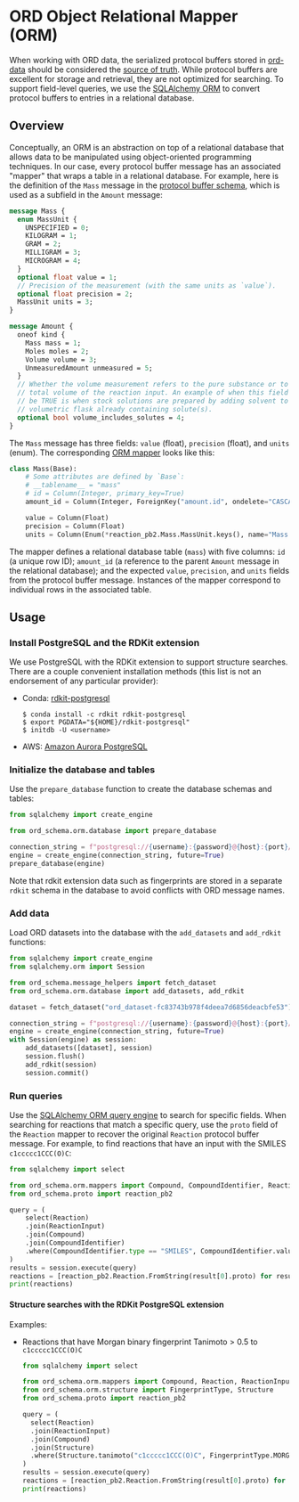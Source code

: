 # ORD Object Relational Mapper (ORM)

When working with ORD data, the serialized protocol buffers stored
in [ord-data](https://github.com/open-reaction-database/ord-data) should be considered
the [source of truth](https://en.wikipedia.org/wiki/Single_source_of_truth). While protocol buffers are excellent for
storage and retrieval, they are not optimized for searching. To support field-level queries, we use the 
[SQLAlchemy ORM](https://docs.sqlalchemy.org/en/14/orm/quickstart.html) to convert protocol buffers to entries in a 
relational database.

## Overview

Conceptually, an ORM is an abstraction on top of a relational database that allows data to be manipulated using
object-oriented programming techniques. In our case, every protocol buffer message has an associated "mapper" that wraps
a table in a relational database. For example, here is the definition of the `Mass` message in the [protocol buffer
schema](https://github.com/open-reaction-database/ord-schema/blob/main/ord_schema/proto/reaction.proto), which is 
used as a subfield in the `Amount` message:

```protobuf
message Mass {
  enum MassUnit {
    UNSPECIFIED = 0;
    KILOGRAM = 1;
    GRAM = 2;
    MILLIGRAM = 3;
    MICROGRAM = 4;
  }
  optional float value = 1;
  // Precision of the measurement (with the same units as `value`).
  optional float precision = 2;
  MassUnit units = 3;
}

message Amount {
  oneof kind {
    Mass mass = 1;
    Moles moles = 2;
    Volume volume = 3;
    UnmeasuredAmount unmeasured = 5;
  }
  // Whether the volume measurement refers to the pure substance or to the
  // total volume of the reaction input. An example of when this field should
  // be TRUE is when stock solutions are prepared by adding solvent to a
  // volumetric flask already containing solute(s).
  optional bool volume_includes_solutes = 4;
}
```

The `Mass` message has three fields: `value` (float), `precision` (float), and `units` (enum). The corresponding [ORM
mapper](https://github.com/open-reaction-database/ord-schema/blob/main/ord_schema/orm/mappers.py) looks like this:

```python
class Mass(Base):
    # Some attributes are defined by `Base`:
    # __tablename__ = "mass"
    # id = Column(Integer, primary_key=True)
    amount_id = Column(Integer, ForeignKey("amount.id", ondelete="CASCADE"), nullable=False, unique=True)

    value = Column(Float)
    precision = Column(Float)
    units = Column(Enum(*reaction_pb2.Mass.MassUnit.keys(), name="Mass.MassUnit"))
```

The mapper defines a relational database table (`mass`) with five columns: `id` (a unique row ID); `amount_id`
(a reference to the parent `Amount` message in the relational database); and the expected `value`, `precision`, and
`units` fields from the protocol buffer message. Instances of the mapper correspond to individual rows in the associated
table.

## Usage

### Install PostgreSQL and the RDKit extension

We use PostgreSQL with the RDKit extension to support structure searches. There are a couple convenient installation
methods (this list is not an endorsement of any particular provider):

* Conda: [rdkit-postgresql](https://www.rdkit.org/docs/Install.html#installing-and-using-postgresql-and-the-rdkit-postgresql-cartridge-from-a-conda-environment)
  
  ```shell
  $ conda install -c rdkit rdkit-postgresql
  $ export PGDATA="${HOME}/rdkit-postgresql"
  $ initdb -U <username>
  ```

* AWS: [Amazon Aurora PostgreSQL](https://aws.amazon.com/about-aws/whats-new/2020/09/amazon-aurora-postgresql-supports-rdkit-extension/)

### Initialize the database and tables

Use the `prepare_database` function to create the database schemas and tables:

```python
from sqlalchemy import create_engine

from ord_schema.orm.database import prepare_database

connection_string = f"postgresql://{username}:{password}@{host}:{port}/{database}"
engine = create_engine(connection_string, future=True)
prepare_database(engine)
```

Note that rdkit extension data such as fingerprints are stored in a separate `rdkit` schema in the database to avoid
conflicts with ORD message names.

### Add data

Load ORD datasets into the database with the `add_datasets` and `add_rdkit` functions:

```python
from sqlalchemy import create_engine
from sqlalchemy.orm import Session

from ord_schema.message_helpers import fetch_dataset
from ord_schema.orm.database import add_datasets, add_rdkit

dataset = fetch_dataset("ord_dataset-fc83743b978f4deea7d6856deacbfe53")

connection_string = f"postgresql://{username}:{password}@{host}:{port}/{database}"
engine = create_engine(connection_string, future=True)
with Session(engine) as session:
    add_datasets([dataset], session)
    session.flush()
    add_rdkit(session)
    session.commit()
```

### Run queries

Use the [SQLAlchemy ORM query engine](https://docs.sqlalchemy.org/en/14/orm/quickstart.html#simple-select) to search for
specific fields. When searching for reactions that match a specific query, use the `proto` field of the `Reaction` 
mapper to recover the original `Reaction` protocol buffer message. For example, to find reactions that have an input
with the SMILES `c1ccccc1CCC(O)C`:

  ```python
  from sqlalchemy import select
  
  from ord_schema.orm.mappers import Compound, CompoundIdentifier, Reaction, ReactionInput
  from ord_schema.proto import reaction_pb2
  
  query = (
      select(Reaction)
      .join(ReactionInput)
      .join(Compound)
      .join(CompoundIdentifier)
      .where(CompoundIdentifier.type == "SMILES", CompoundIdentifier.value == "c1ccccc1CCC(O)C")
  )
  results = session.execute(query)
  reactions = [reaction_pb2.Reaction.FromString(result[0].proto) for result in results]
  print(reactions)
  ```

#### Structure searches with the RDKit PostgreSQL extension

Examples:

* Reactions that have Morgan binary fingerprint Tanimoto > 0.5 to `c1ccccc1CCC(O)C`

  ```python
  from sqlalchemy import select
  
  from ord_schema.orm.mappers import Compound, Reaction, ReactionInput
  from ord_schema.orm.structure import FingerprintType, Structure
  from ord_schema.proto import reaction_pb2
  
  query = (
    select(Reaction)
    .join(ReactionInput)
    .join(Compound)
    .join(Structure)
    .where(Structure.tanimoto("c1ccccc1CCC(O)C", FingerprintType.MORGAN_BFP) > 0.5)
  )
  results = session.execute(query)
  reactions = [reaction_pb2.Reaction.FromString(result[0].proto) for result in results]
  print(reactions)
  ```
